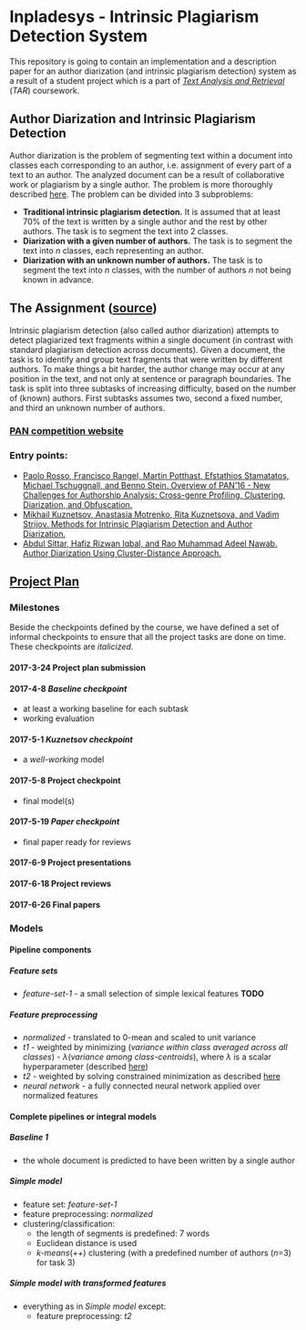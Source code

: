 # Inpladesys - Intrinsic Plagiarism Detection System

This repository is going to contain an implementation and a description paper for an author diarization (and intrinsic plagiarism detection) system as a result of a student project which is a part of [*Text Analysis and Retrieval*](https://www.fer.unizg.hr/en/course/taar) (*TAR*) coursework.

## Author Diarization and Intrinsic Plagiarism Detection
Author diarization is the problem of segmenting text within a document into classes each corresponding to an author, i.e. assignment of every part of a text to an author. The analyzed document can be a result of collaborative work or plagiarism by a single author. The problem is more thoroughly described [here](http://pan.webis.de/clef16/pan16-web/author-identification). The problem can be divided into 3 subproblems:
* **Traditional intrinsic plagiarism detection.** It is assumed that at least 70% of the text is written by a single author and the rest by other authors. The task is to segment the text into 2 classes.
* **Diarization with a given number of authors.** The task is to segment the text into *n* classes, each representing an author.
* **Diarization with an unknown number of authors.** The task is to segment the text into *n* classes, with the number of authors *n* not being known in advance.

## The Assignment ([source](http://www.fer.unizg.hr/_download/repository/TAR-2017-ProjectTopics.pdf))
Intrinsic plagiarism detection (also called author diarization) attempts to detect plagiarized text fragments within a single document (in contrast with standard plagiarism detection across documents). Given a document, the task is to identify and group text fragments that were written by different authors. To make things a bit harder, the author change may occur at any position in the text, and not only at sentence or paragraph boundaries. The task is split into three subtasks of increasing difficulty, based on the number of (known) authors. First subtasks assumes two, second a fixed number, and third an unknown number of authors.
### [PAN competition website](http://pan.webis.de/clef16/pan16-web/author-identification.html)
### Entry points:
* [Paolo Rosso, Francisco Rangel, Martin Potthast, Efstathios Stamatatos, Michael Tschuggnall, and Benno Stein. Overview of PAN’16 - New Challenges for Authorship Analysis: Cross-genre Profiling, Clustering, Diarization, and Obfuscation.](http://www.uni-weimar.de/medien/webis/publications/papers/stein_2016i.pdf)
* [Mikhail Kuznetsov, Anastasia Motrenko, Rita Kuznetsova, and Vadim Strijov. Methods for Intrinsic Plagiarism Detection and Author Diarization.](http://www.uni-weimar.de/medien/webis/events/pan-16/pan16-papers-final/pan16-author-identification/kuznetsov16-notebook.pdf)
* [Abdul Sittar, Hafiz Rizwan Iqbal, and Rao Muhammad Adeel Nawab. Author Diarization Using Cluster-Distance Approach.](http://www.uni-weimar.de/medien/webis/events/pan-16/pan16-papers-final/pan16-author-identification/sittar16-notebook.pdf)

## [Project Plan](https://drive.google.com/drive/folders/0BzQ2SbanL1zCa1VoSVJBLXBxUXM)
### Milestones
Beside the checkpoints defined by the course, we have defined a set of informal checkpoints to ensure that all the project tasks are done on time. These checkpoints are *italicized*.
#### 2017-3-24 Project plan submission
#### 2017-4-8 *Baseline checkpoint*
* at least a working baseline for each subtask
* working evaluation
#### 2017-5-1 *Kuznetsov checkpoint*
* a *well-working* model
#### 2017-5-8 Project checkpoint
* final model(s)
#### 2017-5-19 *Paper checkpoint*
* final paper ready for reviews
#### 2017-6-9 Project presentations
#### 2017-6-18 Project reviews
#### 2017-6-26 Final papers

### Models
#### Pipeline components
##### Feature sets
* *feature-set-1* - a small selection of simple lexical features **TODO**
##### Feature preprocessing
* *normalized* - translated to 0-mean and scaled to unit variance
* *t1* - weighted by minimizing (*variance within class averaged across all classes*) - *λ*(*variance among class-centroids*), where *λ* is a scalar hyperparameter (described [here](http://mathb.in/134812))
* *t2* - weighted by solving constrained minimization as described [here](http://mathb.in/134886)
* *neural network* - a fully connected neural network applied over normalized features
#### Complete pipelines or integral models
##### Baseline 1
* the whole document is predicted to have been written by a single author
##### Simple model
* feature set: *feature-set-1*
* feature preprocessing: *normalized*
* clustering/classification:
  * the length of segments is predefined: 7 words
  * Euclidean distance is used
  * *k-means*(*++*) clustering (with a predefined number of authors (*n*=3) for task 3)
##### Simple model with transformed features
* everything as in *Simple model* except:
  * feature preprocessing: *t2*
